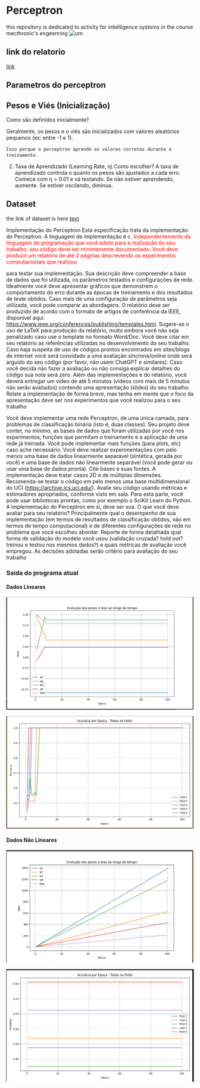 # Perceptron
this repository is dedicated to activity for intellligence systems in the course mecthronic's engeenring
![um](https://miro.medium.com/v2/resize:fit:640/format:webp/1*qnKPo2eELpkucJpqkHF6qw.gif)
## link do relatorio
[link](https://www.overleaf.com/read/pvqtpgntjwnd#1f4bcc)
## Parametros do perceptron
## Pesos e Viés (Inicialização)
Como são definidos inicialmente?

Geralmente, os pesos e o viés são inicializados com valores aleatórios pequenos (ex: entre -1 e 1).

    Isso porque o perceptron aprende os valores corretos durante o treinamento.
2. Taxa de Aprendizado (Learning Rate, η)
Como escolher?
A taxa de aprendizado controla o quanto os pesos são ajustados a cada erro.
Comece com η = 0.01 e vá testando. Se não estiver aprendendo, aumente. Se estiver oscilando, diminua.

## Dataset
the link of dataset is here [text](https://c3.ndc.nasa.gov/dashlink/projects/42/resources/?type=ds)

Implementação do Perceptron
Esta especificação trata da implementação do Perceptron. A linguagem de implementação é c.
<span style="color:red">Independentemente da linguagem de programação que você adote para a realização do seu trabalho, seu
código deve ser minimamente documentado.
Você deve produzir um relatório de até 2 páginas descrevendo os experimentos computacionais que realizou</span>

para testar sua implementação. Sua descrição deve compreender a base de dados que foi utilizada, os parâmetros testados e configurações de rede. Idealmente você deve apresentar gráficos que demonstrem o comportamento do erro durante as épocas de treinamento e dos resultados de teste obtidos. Caso mais de uma configuração de parâmetros seja utilizada, você pode comparar as abordagens. O relatório deve ser
produzido de acordo com o formato de artigos de conferência da IEEE, disponível aqui:
https://www.ieee.org/conferences/publishing/templates.html. Sugere-se o uso de LaTeX para produção do relatório, muito embora você não seja penalizado caso use o template no formato Word/Doc. Você deve citar em seu relatório as referências utilizadas no desenvolvimento do seu trabalho. Caso haja suspeita de uso de códigos prontos encontrados em sites/blogs de internet você será convidado a uma avaliação
síncrona/online onde será arguido do seu código (por favor, não usem ChatGPT e similares). Caso você decida não fazer a avaliação ou não consiga explicar detalhes do código sua nota será zero. Além das implementações e do relatório, você deverá entregar um vídeo de até 5 minutos (vídeos com mais de 5 minutos não serão avaliados) contendo uma apresentação (slides) do seu trabalho. Relate a implementação de forma breve, mas tenha em mente que o foco da apresentação deve ser nos experimentos
que você realizou para o seu trabalho

Você deve implementar uma rede Perceptron, de uma única camada, para problemas de classificação binária
(isto é, duas classes). Seu projeto deve conter, no mínimo, as bases de dados que foram utilizadas por você
nos experimentos; funções que permitam o treinamento e a aplicação de uma rede já treinada. Você pode
implementar mais funções (para plots, etc) caso ache necessário. Você deve realizar experimentações com
pelo menos uma base de dados linearmente separável (sintética, gerada por você) e uma base de dados não
linearmente separável (você pode gerar ou usar uma base de dados pronta). Cite bases e suas fontes.
A implementação deve tratar casos 2D e de múltiplas dimensões. Recomenda-se testar o código em pelo
menos uma base multidimensional do UCI (https://archive.ics.uci.edu/). Avalie seu código usando métricas e
estimadores apropriados, conforme visto em sala. Para esta parte, você pode usar bibliotecas prontas, como
por exemplo o SciKit Learn do Python. A implementação do Perceptron em si, deve ser sua.
O que você deve avaliar para seu relatório? Principalmente qual o desempenho de sua implementação (em
termos de resultados de classificação obtidos, não em termos de tempo computacional) e de diferentes
configurações de rede no problema que você escolheu abordar. Reporte de forma detalhada qual forma de
validação do modelo você usou (validação cruzada? hold out? treinou e testou nos mesmos dados?) e quais
métricas de avaliação você empregou. As decisões adotadas serão critério para avaliação do seu trabalho

### Saida do programa atual
#### Dados Lineares
![plotagem dos gráficos](images/image-1.png)

![acurácia ao longo das épocas](images/image.png)

#### Dados Não Lineares
![Plotagem da avaliação de dados não lineares](images/image-2.png)

![Acurácia ao longo das epócas](images/image-3.png)
